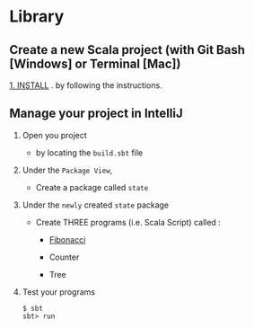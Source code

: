 # Library

## Create a new Scala project (with Git Bash [Windows] or Terminal [Mac])

[1. INSTALL](./INSTALL.md) . by following the instructions.

## Manage your project in IntelliJ

1. Open you project 

    * by locating the `build.sbt` file

2. Under the `Package View`, 

    * Create a package called `state`
    
3. Under the `newly` created `state` package 
    
    * Create THREE programs (i.e. Scala Script) called :
    
        - [Fibonacci](./Fibonacci.md)
        
        - Counter
    
        - Tree
     
4. Test your programs 

    ```shell
    $ sbt 
    sbt> run
    
    ```
